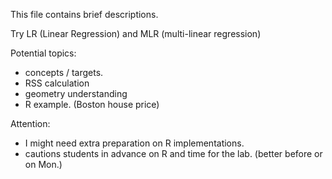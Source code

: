 This file contains brief descriptions.

Try LR (Linear Regression) and MLR (multi-linear regression)

Potential topics:
 - concepts / targets.
 - RSS calculation
 - geometry understanding
 - R example. (Boston house price)
 
Attention:
 - I might need extra preparation on R implementations.
 - cautions students in advance on R and time for the lab. (better before or on Mon.)
